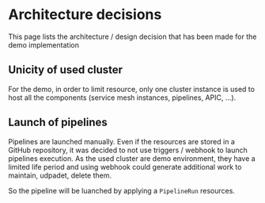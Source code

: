 # Architecture decisions

This page lists the architecture / design decision that has been made for the demo implementation

## Unicity of used cluster
For the demo, in order to limit resource, only one cluster instance is used to host all the components (service mesh instances, pipelines, APIC, ...). 

## Launch of pipelines
Pipelines are launched manually. Even if the resources are stored in a GitHub repository, it was decided to not use triggers / webhook to launch pipelines execution. As the used cluster are demo environment, they have a limited life period and using webhook could generate additional work to maintain, udpadet, delete them. 

So the pipeline will be luanched by applying a `PipelineRun` resources. 
